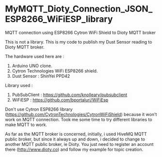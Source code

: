 # MyMQTT_Dioty_Connection_JSON_ESP8266_WiFiESP_library
MQTT connection using ESP8266 Cytron WiFi Shield to Dioty MQTT broker 

This is not a library. This is my code to publish my Dust Sensor reading to Dioty MQTT broker.

The hardware used here are :
1) Arduino UNO clone.
2) Cytron Technologies WiFi ESP8266 shield.
3) Dust Sensor : ShinYei PPD42

Library used :
1) PubSubClient : https://github.com/knolleary/pubsubclient
2) WiFiESP : https://github.com/bportaluri/WiFiEsp

Don't use Cytron ESP8266 library (https://github.com/CytronTechnologies/CytronWiFiShield) because it won't work on MQTT connection.
Took me some time to try different libraries to make MQTT to work.

As far as the MQTT broker is concerned, initially, i used HiveMQ MQTT public broker, but since it always up and down, i decided to change to another MQTT public broker, ie Dioty.
You just need to register an account there (http://www.dioty.co) and follow my example for topic creation.
